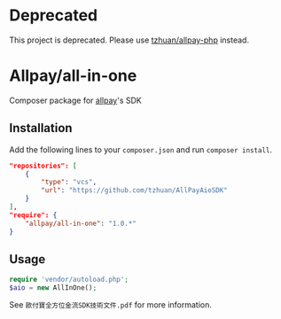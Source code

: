 # Deprecated

This project is deprecated.
Please use [tzhuan/allpay-php](https://github.com/tzhuan/allpay-php) instead.

# Allpay/all-in-one

Composer package for [allpay](https://www.allpay.com.tw)'s SDK


## Installation

Add the following lines to your `composer.json` and run `composer install`.

```json
"repositories": [
    {  
        "type": "vcs",
        "url": "https://github.com/tzhuan/AllPayAioSDK"
    }
],
"require": {
    "allpay/all-in-one": "1.0.*"
}
```

## Usage

```php
require 'vendor/autoload.php';
$aio = new AllInOne();
```

See `歐付寶全方位金流SDK技術文件.pdf` for more information.
